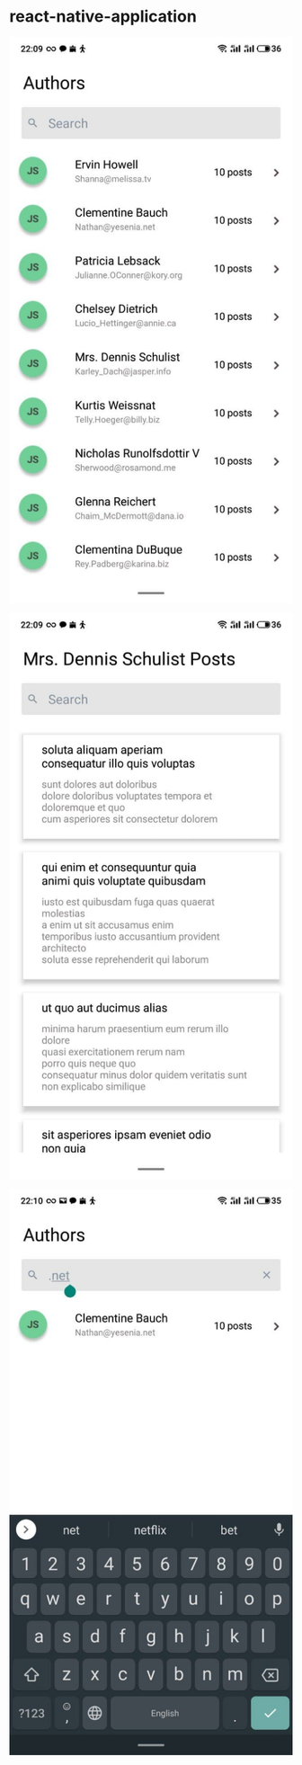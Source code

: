 # react-native-application


![screen 1](https://github.com/Sabotair/react-native-application/blob/master/img/screens/1.jpg?raw=true)

![screen 2](https://github.com/Sabotair/react-native-application/blob/master/img/screens/2.jpg?raw=true)

![screen 3](https://github.com/Sabotair/react-native-application/blob/master/img/screens/3.jpg?raw=true)
